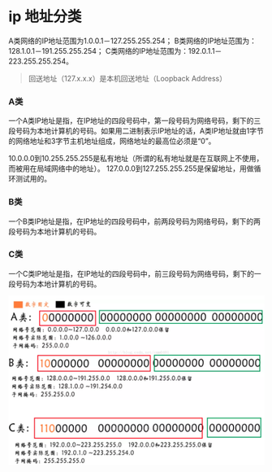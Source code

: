 # ip 地址分类

A类网络的IP地址范围为1.0.0.1－127.255.255.254； 
B类网络的IP地址范围为：128.1.0.1－191.255.255.254； 
C类网络的IP地址范围为：192.0.1.1－223.255.255.254。

> 回送地址（127.x.x.x）是本机回送地址（Loopback Address）



### A类

一个A类IP地址是指，在IP地址的四段号码中，第一段号码为网络号码，剩下的三段号码为本地计算机的号码。如果用二进制表示IP地址的话，A类IP地址就由1字节的网络地址和3字节主机地址组成，网络地址的最高位必须是“0”。

10.0.0.0到10.255.255.255是私有地址（所谓的私有地址就是在互联网上不使用，而被用在局域网络中的地址）。 
127.0.0.0到127.255.255.255是保留地址，用做循环测试用的。    

### B类

一个B类IP地址是指，在IP地址的四段号码中，前两段号码为网络号码，剩下的两段号码为本地计算机的号码。


### C类

一个C类IP地址是指，在IP地址的四段号码中，前三段号码为网络号码，剩下的一段号码为本地计算机的号码。


![img](../../img/2018052301.png)

